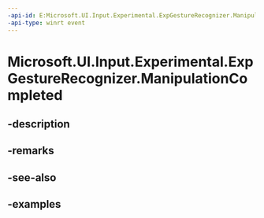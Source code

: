 ```yaml
---
-api-id: E:Microsoft.UI.Input.Experimental.ExpGestureRecognizer.ManipulationCompleted
-api-type: winrt event
---
```


# Microsoft.UI.Input.Experimental.ExpGestureRecognizer.ManipulationCompleted

<!--
public event Windows.Foundation.TypedEventHandler<Microsoft.UI.Input.Experimental.ExpGestureRecognizer,Microsoft.UI.Input.Experimental.ExpManipulationCompletedEventArgs> ManipulationCompleted;
-->


## -description

## -remarks

## -see-also

## -examples


